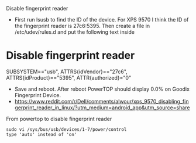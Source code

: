 Disable fingerprint reader

 * First run lsusb to find the ID of the device. For XPS 9570 I think the ID of the fingerprint reader is 27c6:5395. Then create a file in /etc/udev/rules.d and put the following text inside

  # Disable fingerprint reader

  SUBSYSTEM=="usb", ATTRS{idVendor}=="27c6", ATTRS{idProduct}=="5395", ATTR{authorized}="0"

 * Save and reboot. After reboot PowerTOP should display 0.0% on Goodix Fingerprint Device.
 * https://www.reddit.com/r/Dell/comments/alwour/xps_9570_disabling_fingerprint_reader_in_linux/?utm_medium=android_app&utm_source=share

From powertop to disable fingerprint reader

    sudo vi /sys/bus/usb/devices/1-7/power/control
    type 'auto' instead of 'on'
